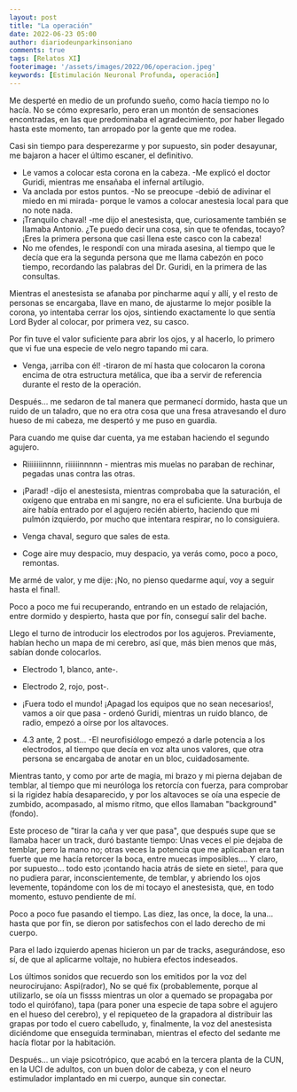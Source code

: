 ```yaml
---
layout: post
title: "La operación"
date: 2022-06-23 05:00
author: diariodeunparkinsoniano
comments: true
tags: [Relatos XI]
footerimage: '/assets/images/2022/06/operacion.jpeg'
keywords: [Estimulación Neuronal Profunda, operación]
---
```

Me desperté en medio de un profundo sueño, como hacía tiempo no lo hacía.
No se cómo expresarlo, pero eran un montón de sensaciones encontradas, en las que predominaba el agradecimiento, por haber llegado hasta este momento, tan arropado por la gente que me rodea.

Casi sin tiempo para desperezarme y por supuesto, sin poder desayunar, me bajaron a hacer el último escaner, el definitivo.

- Le vamos a colocar esta corona en la cabeza. -Me explicó el doctor Guridi, mientras me ensañaba el infernal artilugio.
- Va anclada por estos puntos. -No se preocupe -debió de adivinar el miedo en mi mirada- porque le vamos a colocar anestesia local para que no note nada.
- ¡Tranquilo chaval! -me dijo el anestesista, que, curiosamente también se llamaba Antonio. ¿Te puedo decir una cosa, sin que te ofendas, tocayo? ¡Eres la primera persona que casi llena este casco con la cabeza!
- No me ofendes, le respondí con una mirada asesina, al tiempo que le decía que era la segunda persona que me llama cabezón en poco tiempo, recordando las palabras del Dr. Guridi, en la primera de las consultas.
  
Mientras el anestesista se afanaba por pincharme aquí y allí, y el resto de personas se encargaba, llave en mano, de ajustarme lo mejor posible la corona, yo intentaba cerrar los ojos, sintiendo exactamente lo que sentía Lord Byder al colocar, por primera vez, su casco.

Por fin tuve el valor suficiente para abrir los ojos, y al hacerlo, lo primero que vi fue una especie de velo negro tapando mi cara.

- Venga, ¡arriba con él! -tiraron de mí hasta que colocaron la corona encima de otra estructura metálica, que iba a servir de referencia durante el resto de la operación.

Después... me sedaron de tal manera que permanecí dormido, hasta que un ruido de un taladro, que no era otra cosa que una fresa atravesando el duro hueso de mi cabeza, me despertó y me puso en guardia.

Para cuando me quise dar cuenta, ya me estaban haciendo el segundo agujero.
- Riiiiiiiinnnn, riiiiiinnnnn - mientras mis muelas no paraban de rechinar, pegadas unas contra las otras.

- ¡Parad! -dijo el anestesista, mientras comprobaba que la saturación, el oxígeno que entraba en mi sangre, no era el suficiente. Una burbuja de aire había entrado por el agujero recién abierto, haciendo que mi pulmón izquierdo, por mucho que intentara respirar, no lo consiguiera.

- Venga chaval, seguro que sales de esta.
- Coge aire muy despacio, muy despacio, ya verás como, poco a poco, remontas.

Me armé de valor, y me dije: ¡No, no pienso quedarme aquí, voy a seguir hasta el final!.

Poco a poco me fui recuperando, entrando en un estado de relajación, entre dormido y despierto, hasta que por fín, conseguí salir del bache.

Llego el turno de introducir los electrodos por los agujeros.
Previamente, habían hecho un mapa de mi cerebro, así que, más bien menos que más, sabían donde colocarlos.

- Electrodo 1, blanco, ante-.
- Electrodo 2, rojo, post-.

- ¡Fuera todo el mundo! ¡Apagad los equipos que no sean necesarios!, vamos a oir que pasa - ordenó Guridi, mientras un ruido blanco, de radio, empezó a oírse por los altavoces.

- 4.3 ante, 2 post... -El neurofisiólogo empezó a darle potencia a los electrodos, al tiempo que decía en voz alta unos valores, que otra persona se encargaba de anotar en un bloc, cuidadosamente.

Mientras tanto, y como por arte de magia, mi brazo y mi pierna dejaban de temblar, al tiempo que mi neuróloga los retorcía con fuerza, para comprobar si la rigidez había desaparecido, y por los altavoces se oía una especie de zumbido, acompasado, al mismo ritmo, que ellos llamaban "background" (fondo).

Este proceso de "tirar la caña y ver que pasa", que después supe que se llamaba hacer un track, duró bastante tiempo: Unas veces el pie dejaba de temblar, pero la mano no; otras veces la potencia que me aplicaban era tan fuerte que me hacía retorcer la boca, entre muecas imposibles....
Y claro, por supuesto... todo esto ¡contando hacia atrás de siete en siete!, para que no pudiera parar, inconscientemente, de temblar, y abriendo los ojos levemente, topándome con los de mi tocayo el anestesista, que, en todo momento, estuvo pendiente de mí.

Poco a poco fue pasando el tiempo. Las diez, las once, la doce, la una... hasta que por fín, se dieron por satisfechos con el lado derecho de mi cuerpo.

Para el lado izquierdo apenas hicieron un par de tracks, asegurándose, eso sí, de que al aplicarme voltaje, no hubiera  efectos indeseados.

Los últimos sonidos que recuerdo son los emitidos por la voz del neurocirujano: Aspi(rador), No se qué fix (probablemente, porque al utilizarlo, se oía un fissss mientras un olor a quemado se propagaba por todo el quirófano), tapa (para poner una especie de tapa sobre el agujero en el hueso del cerebro), y el repiqueteo de la grapadora al distribuir las grapas por todo el cuero cabelludo, y, finalmente, la voz del anestesista diciéndome que enseguida terminaban, mientras el efecto del sedante me hacía flotar por la habitación.

Después... un viaje psicotrópico, que acabó en la tercera planta de la CUN, en la UCI de adultos, con un buen dolor de cabeza, y con el neuro estimulador implantado en mi cuerpo, aunque sin conectar.
